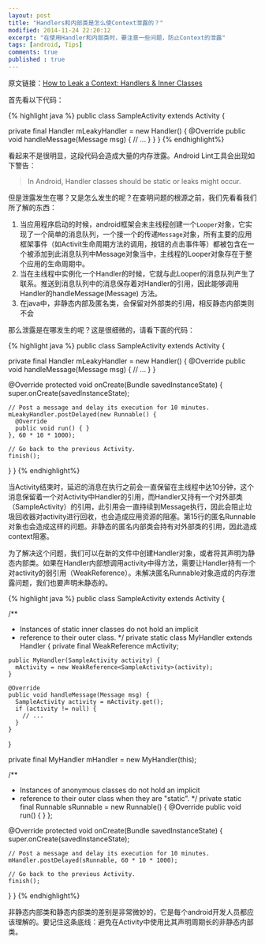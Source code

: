 ```yaml
---
layout: post
title: "Handlers和内部类是怎么使Context泄露的？"
modified: 2014-11-24 22:20:12
excerpt: "在使用Handler和内部类时，要注意一些问题，防止Context的泄露"
tags: [android, Tips]
comments: true
published : true
---
```


原文链接：[How to Leak a Context: Handlers & Inner Classes](http://www.androiddesignpatterns.com/2013/01/inner-class-handler-memory-leak.html)

首先看以下代码：

{% highlight java %}
public class SampleActivity extends Activity {

  private final Handler mLeakyHandler = new Handler() {
    @Override
    public void handleMessage(Message msg) {
      // ... 
    }
  }
}
{% endhighlight%}

看起来不是很明显，这段代码会造成大量的内存泄露。Android Lint工具会出现如下警告：

>In Android, Handler classes should be static or leaks might occur.

但是泄露发生在哪？又是怎么发生的呢？在查明问题的根源之前，我们先看看我们所了解的东西：

1. 当应用程序启动的时候，android框架会未主线程创建一个`Looper`对象，它实现了一个简单的消息队列，一个接一个的传递`Message`对象，所有主要的应用框架事件（如Activit生命周期方法的调用，按钮的点击事件等）都被包含在一个被添加到此消息队列中Message对象当中，主线程的Looper对象存在于整个应用的生命周期中。
2. 当在主线程中实例化一个Handler的时候，它就与此Looper的消息队列产生了联系。推送到消息队列中的消息保存着对Handler的引用，因此能够调用Handler的handleMessage(Message) 方法。
3. 在java中，非静态内部及匿名类，会保留对外部类的引用，相反静态内部类则不会

那么泄露是在哪发生的呢？这是很细微的，请看下面的代码：

{% highlight java %}
public class SampleActivity extends Activity {
 
  private final Handler mLeakyHandler = new Handler() {
    @Override
    public void handleMessage(Message msg) {
      // ...
    }
  }
 
  @Override
  protected void onCreate(Bundle savedInstanceState) {
    super.onCreate(savedInstanceState);
 
    // Post a message and delay its execution for 10 minutes.
    mLeakyHandler.postDelayed(new Runnable() {
      @Override
      public void run() { }
    }, 60 * 10 * 1000);
 
    // Go back to the previous Activity.
    finish();
  }
}
{% endhighlight%}

当Activity结束时，延迟的消息在执行之前会一直保留在主线程中达10分钟，这个消息保留着一个对Activity中Handler的引用，而Handler又持有一个对外部类（SampleActivity）的引用，此引用会一直持续到Message执行，因此会阻止垃圾回收器对activity进行回收，也会造成应用资源的阻塞。第15行的匿名Runnable对象也会造成这样的问题。非静态的匿名内部类会持有对外部类的引用，因此造成context阻塞。

为了解决这个问题，我们可以在新的文件中创建Handler对象，或者将其声明为静态内部类。如果在Handler内部想调用activity中得方法，需要让Handler持有一个对activity的弱引用（WeakReference）。未解决匿名Runnable对象造成的内存泄露问题，我们也要声明未静态的。

{% highlight java %}
public class SampleActivity extends Activity {

  /**
   * Instances of static inner classes do not hold an implicit
   * reference to their outer class.
   */
  private static class MyHandler extends Handler {
    private final WeakReference<SampleActivity> mActivity;

    public MyHandler(SampleActivity activity) {
      mActivity = new WeakReference<SampleActivity>(activity);
    }

    @Override
    public void handleMessage(Message msg) {
      SampleActivity activity = mActivity.get();
      if (activity != null) {
        // ...
      }
    }
  }

  private final MyHandler mHandler = new MyHandler(this);

  /**
   * Instances of anonymous classes do not hold an implicit
   * reference to their outer class when they are "static".
   */
  private static final Runnable sRunnable = new Runnable() {
      @Override
      public void run() { }
  };

  @Override
  protected void onCreate(Bundle savedInstanceState) {
    super.onCreate(savedInstanceState);

    // Post a message and delay its execution for 10 minutes.
    mHandler.postDelayed(sRunnable, 60 * 10 * 1000);
    
    // Go back to the previous Activity.
    finish();
  }
}
{% endhighlight%}

非静态内部类和静态内部类的差别是非常微妙的，它是每个android开发人员都应该理解的。要记住这条底线：避免在Activity中使用比其声明周期长的非静态内部类。
